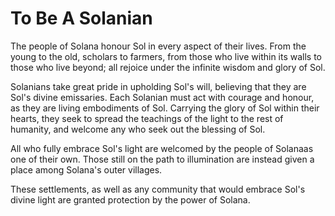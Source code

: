 # To Be A Solanian

The people of Solana honour Sol in every aspect of their lives. From the young to the old, scholars to farmers, from those who live within its walls to those who live beyond; all rejoice under the infinite wisdom and glory of Sol.

Solanians take great pride in upholding Sol's will, believing that they are Sol's divine emissaries. Each Solanian must act with courage and honour, as they are living embodiments of Sol. Carrying the glory of Sol within their hearts, they seek to spread the teachings of the light to the rest of humanity, and welcome any who seek out the blessing of Sol.

All who fully embrace Sol's light are welcomed by the people of Solanaas one of their own. Those still on the path to illumination are instead given a place among Solana's outer villages.

These settlements, as well as any community that would embrace Sol's divine light are granted protection by the power of Solana.
